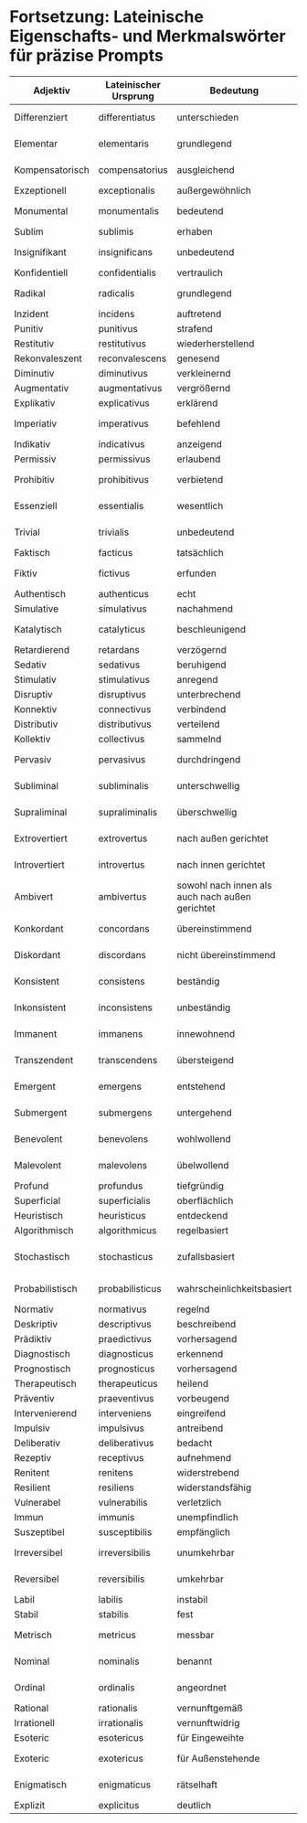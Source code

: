 # Fortsetzung: Lateinische Eigenschafts- und Merkmalswörter für präzise Prompts

| Adjektiv        | Lateinischer Ursprung | Bedeutung                                       | Prompt-Kontext                           |
| --------------- | --------------------- | ----------------------------------------------- | ---------------------------------------- |
| Differenziert   | differentiatus        | unterschieden                                   | Für nuancierte Unterscheidungen          |
| Elementar       | elementaris           | grundlegend                                     | Für fundamentale Bestandteile            |
| Kompensatorisch | compensatorius        | ausgleichend                                    | Für ausgleichende Maßnahmen              |
| Exzeptionell    | exceptionalis         | außergewöhnlich                                 | Für besondere Fälle                      |
| Monumental      | monumentalis          | bedeutend                                       | Für herausragende Bedeutung              |
| Sublim          | sublimis              | erhaben                                         | Für höchste Qualität                     |
| Insignifikant   | insignificans         | unbedeutend                                     | Für vernachlässigbare Aspekte            |
| Konfidentiell   | confidentialis        | vertraulich                                     | Für sensible Informationen               |
| Radikal         | radicalis             | grundlegend                                     | Für tiefgreifende Veränderungen          |
| Inzident        | incidens              | auftretend                                      | Für sporadische Ereignisse               |
| Punitiv         | punitivus             | strafend                                        | Für Korrekturmaßnahmen                   |
| Restitutiv      | restitutivus          | wiederherstellend                               | Für Reparaturmaßnahmen                   |
| Rekonvaleszent  | reconvalescens        | genesend                                        | Für Erholungsphasen                      |
| Diminutiv       | diminutivus           | verkleinernd                                    | Für abnehmende Faktoren                  |
| Augmentativ     | augmentativus         | vergrößernd                                     | Für zunehmende Faktoren                  |
| Explikativ      | explicativus          | erklärend                                       | Für erläuternde Inhalte                  |
| Imperiativ      | imperativus           | befehlend                                       | Für zwingende Anweisungen                |
| Indikativ       | indicativus           | anzeigend                                       | Für beschreibende Inhalte                |
| Permissiv       | permissivus           | erlaubend                                       | Für optionale Regelungen                 |
| Prohibitiv      | prohibitivus          | verbietend                                      | Für einschränkende Regelungen            |
| Essenziell      | essentialis           | wesentlich                                      | Für unerlässliche Komponenten            |
| Trivial         | trivialis             | unbedeutend                                     | Für selbstverständliche Aspekte          |
| Faktisch        | facticus              | tatsächlich                                     | Für reale Gegebenheiten                  |
| Fiktiv          | fictivus              | erfunden                                        | Für hypothetische Szenarien              |
| Authentisch     | authenticus           | echt                                            | Für verifizierte Inhalte                 |
| Simulative      | simulativus           | nachahmend                                      | Für modellierte Prozesse                 |
| Katalytisch     | catalyticus           | beschleunigend                                  | Für Beschleunigungsfaktoren              |
| Retardierend    | retardans             | verzögernd                                      | Für verzögernde Faktoren                 |
| Sedativ         | sedativus             | beruhigend                                      | Für dämpfende Wirkungen                  |
| Stimulativ      | stimulativus          | anregend                                        | Für aktivierende Wirkungen               |
| Disruptiv       | disruptivus           | unterbrechend                                   | Für störende Einflüsse                   |
| Konnektiv       | connectivus           | verbindend                                      | Für verknüpfende Elemente                |
| Distributiv     | distributivus         | verteilend                                      | Für Verteilungsprozesse                  |
| Kollektiv       | collectivus           | sammelnd                                        | Für Sammlungsprozesse                    |
| Pervasiv        | pervasivus            | durchdringend                                   | Für allgegenwärtige Einflüsse            |
| Subliminal      | subliminalis          | unterschwellig                                  | Für unterbewusste Wahrnehmungen          |
| Supraliminal    | supraliminalis        | überschwellig                                   | Für bewusste Wahrnehmungen               |
| Extrovertiert   | extrovertus           | nach außen gerichtet                            | Für nach außen gerichtete Eigenschaften  |
| Introvertiert   | introvertus           | nach innen gerichtet                            | Für nach innen gerichtete Eigenschaften  |
| Ambivert        | ambivertus            | sowohl nach innen als auch nach außen gerichtet | Für ausgewogene Eigenschaften            |
| Konkordant      | concordans            | übereinstimmend                                 | Für harmonische Beziehungen              |
| Diskordant      | discordans            | nicht übereinstimmend                           | Für konfliktreiche Beziehungen           |
| Konsistent      | consistens            | beständig                                       | Für gleichbleibende Eigenschaften        |
| Inkonsistent    | inconsistens          | unbeständig                                     | Für wechselnde Eigenschaften             |
| Immanent        | immanens              | innewohnend                                     | Für inhärente Eigenschaften              |
| Transzendent    | transcendens          | übersteigend                                    | Für übergeordnete Eigenschaften          |
| Emergent        | emergens              | entstehend                                      | Für neu erscheinende Eigenschaften       |
| Submergent      | submergens            | untergehend                                     | Für verschwindende Eigenschaften         |
| Benevolent      | benevolens            | wohlwollend                                     | Für unterstützende Maßnahmen             |
| Malevolent      | malevolens            | übelwollend                                     | Für schädigende Maßnahmen                |
| Profund         | profundus             | tiefgründig                                     | Für tiefgehende Analysen                 |
| Superficial     | superficialis         | oberflächlich                                   | Für flache Analysen                      |
| Heuristisch     | heuristicus           | entdeckend                                      | Für Findungsprozesse                     |
| Algorithmisch   | algorithmicus         | regelbasiert                                    | Für schrittweise Prozesse                |
| Stochastisch    | stochasticus          | zufallsbasiert                                  | Für wahrscheinlichkeitsbasierte Prozesse |
| Probabilistisch | probabilisticus       | wahrscheinlichkeitsbasiert                      | Für bedingte Wahrscheinlichkeiten        |
| Normativ        | normativus            | regelnd                                         | Für Standardisierungen                   |
| Deskriptiv      | descriptivus          | beschreibend                                    | Für Beobachtungen                        |
| Prädiktiv       | praedictivus          | vorhersagend                                    | Für Prognosen                            |
| Diagnostisch    | diagnosticus          | erkennend                                       | Für Problemidentifikation                |
| Prognostisch    | prognosticus          | vorhersagend                                    | Für Zukunftsprognosen                    |
| Therapeutisch   | therapeuticus         | heilend                                         | Für Lösungsansätze                       |
| Präventiv       | praeventivus          | vorbeugend                                      | Für Vermeidungsstrategien                |
| Intervenierend  | interveniens          | eingreifend                                     | Für Eingriffsmöglichkeiten               |
| Impulsiv        | impulsivus            | antreibend                                      | Für spontane Reaktionen                  |
| Deliberativ     | deliberativus         | bedacht                                         | Für überlegte Reaktionen                 |
| Rezeptiv        | receptivus            | aufnehmend                                      | Für Empfänglichkeit                      |
| Renitent        | renitens              | widerstrebend                                   | Für Widerstand                           |
| Resilient       | resiliens             | widerstandsfähig                                | Für Robustheit                           |
| Vulnerabel      | vulnerabilis          | verletzlich                                     | Für Angreifbarkeit                       |
| Immun           | immunis               | unempfindlich                                   | Für Widerstandsfähigkeit                 |
| Suszeptibel     | susceptibilis         | empfänglich                                     | Für Anfälligkeit                         |
| Irreversibel    | irreversibilis        | unumkehrbar                                     | Für permanente Veränderungen             |
| Reversibel      | reversibilis          | umkehrbar                                       | Für temporäre Veränderungen              |
| Labil           | labilis               | instabil                                        | Für schwankende Zustände                 |
| Stabil          | stabilis              | fest                                            | Für beständige Zustände                  |
| Metrisch        | metricus              | messbar                                         | Für quantifizierbare Eigenschaften       |
| Nominal         | nominalis             | benannt                                         | Für kategoriale Eigenschaften            |
| Ordinal         | ordinalis             | angeordnet                                      | Für rangbasierte Eigenschaften           |
| Rational        | rationalis            | vernunftgemäß                                   | Für logische Prozesse                    |
| Irrationell     | irrationalis          | vernunftwidrig                                  | Für intuitive Prozesse                   |
| Esoteric        | esotericus            | für Eingeweihte                                 | Für spezialisierte Inhalte               |
| Exoteric        | exotericus            | für Außenstehende                               | Für allgemeinverständliche Inhalte       |
| Enigmatisch     | enigmaticus           | rätselhaft                                      | Für schwer verständliche Inhalte         |
| Explizit        | explicitus            | deutlich                                        | Für klar formulierte Inhalte             |
